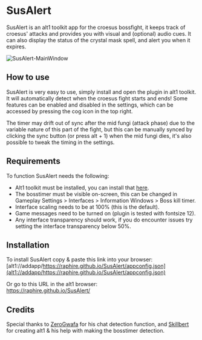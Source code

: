 # SusAlert
SusAlert is an alt1 toolkit app for the croesus bossfight, it keeps track of croesus' attacks and provides you with visual and (optional) audio cues. It can also display the status of the crystal mask spell, and alert you when it expires.

![SusAlert-MainWindow](/assets/mainscreen.png)

## How to use
SusAlert is very easy to use, simply install and open the plugin in alt1 toolkit. It will automatically detect when the croesus fight starts and ends! Some features can be enabled and disabled in the settings, which can be accessed by pressing the cog icon in the top right.

The timer may drift out of sync after the mid fungi (attack phase) due to the variable nature of this part of the fight, but this can be manually synced by clicking the sync button (or press alt + 1) when the mid fungi dies, it's also possible to tweak the timing in the settings.

## Requirements
To function SusAlert needs the following:
- Alt1 toolkit must be installed, you can install that [here](https://runeapps.org/alt1).
- The bosstimer must be visible on-screen, this can be changed in Gameplay Settings > Interfaces > Information Windows > Boss kill timer.
- Interface scaling needs to be at 100% (this is the default).
- Game messages need to be turned on (plugin is tested with fontsize 12).
- Any interface transparency should work, if you do encounter issues try setting the interface transparency below 50%.

## Installation
To install SusAlert copy & paste this link into your browser:<br/>
[alt1://addapp/https://raphire.github.io/SusAlert/appconfig.json](alt1://addapp/https://raphire.github.io/SusAlert/appconfig.json)

Or go to this URL in the alt1 browser:<br/>
https://raphire.github.io/SusAlert/

## Credits
Special thanks to [ZeroGwafa](https://github.com/ZeroGwafa) for his chat detection function, and [Skillbert](https://github.com/skillbert) for creating alt1 & his help with making the bosstimer detection.

